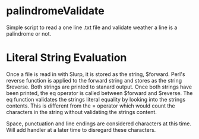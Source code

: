 palindromeValidate
==================

Simple script to read a one line .txt file and validate weather a line is a palindrome or not. 


Literal String Evaluation
==================

Once a file is read in with Slurp, it is stored as the string, $forward. Perl's reverse function is applied to the forward string and stores as the string $reverse. Both strings are printed to stanard output. Once both strings have been printed, the eq operator is called between $forward and $reverse. The eq function validates the strings literal equality by looking into the strings contents. This is different from the = operator which would count the characters in the string without validating the strings content.

Space, punctuation and line endings are considered characters at this time. Will add handler at a later time to disregard these characters.